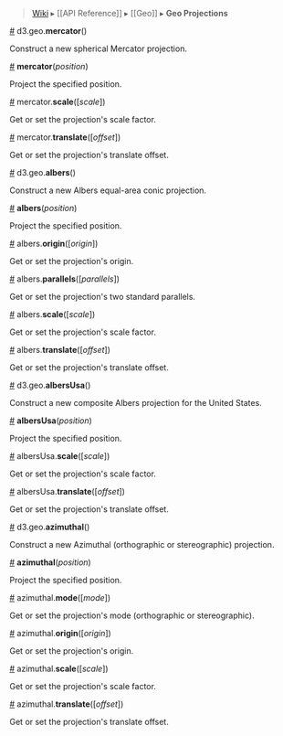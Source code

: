 > [Wiki](Home) ▸ [[API Reference]] ▸ [[Geo]] ▸ **Geo Projections**

<a name="mercator" href="Geo-Projections#wiki-mercator">#</a> d3.geo.<b>mercator</b>()

Construct a new spherical Mercator projection.

<a name="_mercator" href="Geo-Projections#wiki-_mercator">#</a> <b>mercator</b>(<i>position</i>)

Project the specified position.

<a name="mercator_scale" href="Geo-Projections#wiki-mercator_scale">#</a> mercator.<b>scale</b>([<i>scale</i>])

Get or set the projection's scale factor.

<a name="mercator_translate" href="Geo-Projections#wiki-mercator_translate">#</a> mercator.<b>translate</b>([<i>offset</i>])

Get or set the projection's translate offset.

<a name="albers" href="Geo-Projections#wiki-albers">#</a> d3.geo.<b>albers</b>()

Construct a new Albers equal-area conic projection.

<a name="_albers" href="Geo-Projections#wiki-_albers">#</a> <b>albers</b>(<i>position</i>)

Project the specified position.

<a name="albers_origin" href="Geo-Projections#wiki-albers_origin">#</a> albers.<b>origin</b>([<i>origin</i>])

Get or set the projection's origin.

<a name="albers_parallels" href="Geo-Projections#wiki-albers_parallels">#</a> albers.<b>parallels</b>([<i>parallels</i>])

Get or set the projection's two standard parallels.

<a name="albers_scale" href="Geo-Projections#wiki-albers_scale">#</a> albers.<b>scale</b>([<i>scale</i>])

Get or set the projection's scale factor.

<a name="albers_translate" href="Geo-Projections#wiki-albers_translate">#</a> albers.<b>translate</b>([<i>offset</i>])

Get or set the projection's translate offset.

<a name="albersUsa" href="Geo-Projections#wiki-albersUsa">#</a> d3.geo.<b>albersUsa</b>()

Construct a new composite Albers projection for the United States.

<a name="_albersUsa" href="Geo-Projections#wiki-_albersUsa">#</a> <b>albersUsa</b>(<i>position</i>)

Project the specified position.

<a name="albersUsa_scale" href="Geo-Projections#wiki-albersUsa_scale">#</a> albersUsa.<b>scale</b>([<i>scale</i>])

Get or set the projection's scale factor.

<a name="albersUsa_translate" href="Geo-Projections#wiki-albersUsa_translate">#</a> albersUsa.<b>translate</b>([<i>offset</i>])

Get or set the projection's translate offset.

<a name="azimuthal" href="Geo-Projections#wiki-azimuthal">#</a> d3.geo.<b>azimuthal</b>()

Construct a new Azimuthal (orthographic or stereographic) projection.

<a name="_azimuthal" href="Geo-Projections#wiki-_azimuthal">#</a> <b>azimuthal</b>(<i>position</i>)

Project the specified position.

<a name="azimuthal_mode" href="Geo-Projections#wiki-azimuthal_mode">#</a> azimuthal.<b>mode</b>([<i>mode</i>])

Get or set the projection's mode (orthographic or stereographic).

<a name="azimuthal_origin" href="Geo-Projections#wiki-azimuthal_origin">#</a> azimuthal.<b>origin</b>([<i>origin</i>])

Get or set the projection's origin.

<a name="azimuthal_scale" href="Geo-Projections#wiki-azimuthal_scale">#</a> azimuthal.<b>scale</b>([<i>scale</i>])

Get or set the projection's scale factor.

<a name="azimuthal_translate" href="Geo-Projections#wiki-azimuthal_translate">#</a> azimuthal.<b>translate</b>([<i>offset</i>])

Get or set the projection's translate offset.